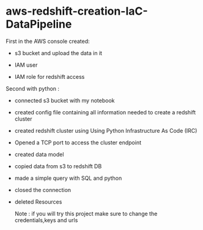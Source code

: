 # aws-redshift-creation-IaC-DataPipeline
First in the AWS console created:

- s3 bucket and upload the data in it 

- IAM user

- IAM role for redshift access



Second with python :



- connected s3 bucket with my notebook

- created config file containing all information needed to create a redshift cluster 

- created redshift cluster using Using Python Infrastructure As Code (IRC) 

- Opened a TCP port to access the cluster endpoint

- created data model 

- copied data from s3 to redshift DB

- made a simple query with SQL and python

- closed the connection

- deleted Resources
  
  Note : 
      if you will try this project make sure to change the credentials,keys and urls 

  
  

